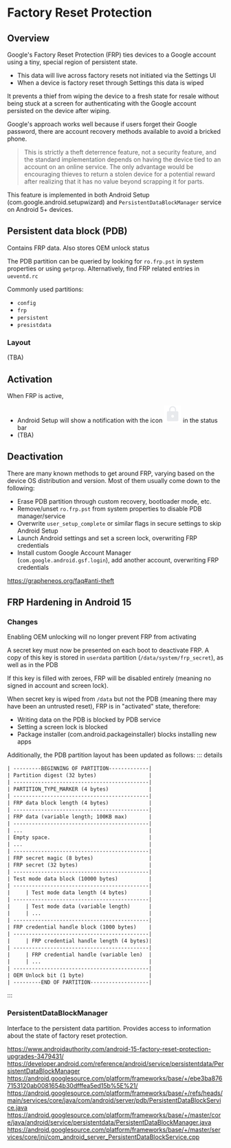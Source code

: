 # Factory Reset Protection
## Overview
Google's Factory Reset Protection (FRP) ties devices to a Google account using a tiny, special region of persistent state.
* This data will live across factory resets not initiated via the Settings UI
* When a device is factory reset through Settings this data is wiped

It prevents a thief from wiping the device to a fresh state for resale without being stuck at a screen for authenticating with the Google account persisted on the device after wiping.

Google's approach works well because if users forget their Google password, there are account recovery methods available to avoid a bricked phone.

> This is strictly a theft deterrence feature, not a security feature, and the standard implementation depends on having the device tied to an account on an online service. The only advantage would be encouraging thieves to return a stolen device for a potential reward after realizing that it has no value beyond scrapping it for parts.

This feature is implemented in both Android Setup (com.google.android.setupwizard) and `PersistentDataBlockManager` service on Android 5+ devices.

## Persistent data block (PDB)
Contains FRP data. Also stores OEM unlock status

The PDB partition can be queried by looking for `ro.frp.pst` in system properties or using `getprop`. Alternatively, find FRP related entries in `ueventd.rc`

Commonly used partitions:
- `config`
- `frp`
- `persistent`
- `presistdata`

### Layout
(TBA)

## Activation
When FRP is active,
- Android Setup will show a notification with the icon ![padlock](./lock.svg) in the status bar
- (TBA)

## Deactivation
There are many known methods to get around FRP, varying based on the device OS distribution and version. Most of them usually come down to the following:
- Erase PDB partition through custom recovery, bootloader mode, etc.
- Remove/unset `ro.frp.pst` from system properties to disable PDB manager/service
- Overwrite `user_setup_complete` or similar flags in secure settings to skip Android Setup
- Launch Android settings and set a screen lock, overwriting FRP credentials
- Install custom Google Account Manager (`com.google.android.gsf.login`), add another account, overwriting FRP credentials

https://grapheneos.org/faq#anti-theft

## FRP Hardening in Android 15
### Changes
Enabling OEM unlocking will no longer prevent FRP from activating

A secret key must now be presented on each boot to deactivate FRP. A copy of this key is stored in `userdata` partition (`/data/system/frp_secret`), as well as in the PDB

If this key is filled with zeroes, FRP will be disabled entirely (meaning no signed in account and screen lock).

When secret key is wiped from `/data` but not the PDB (meaning there may have been an untrusted reset), FRP is in "activated" state, therefore:
- Writing data on the PDB is blocked by PDB service
- Setting a screen lock is blocked
- Package installer (com.android.packageinstaller) blocks installing new apps

Additionally, the PDB partition layout has been updated as follows:
::: details
```
| ---------BEGINNING OF PARTITION-------------|
| Partition digest (32 bytes)                 |
| --------------------------------------------|
| PARTITION_TYPE_MARKER (4 bytes)             |
| --------------------------------------------|
| FRP data block length (4 bytes)             |
| --------------------------------------------|
| FRP data (variable length; 100KB max)       |
| --------------------------------------------|
| ...                                         |
| Empty space.                                |
| ...                                         |
| --------------------------------------------|
| FRP secret magic (8 bytes)                  |
| FRP secret (32 bytes)                       |
| --------------------------------------------|
| Test mode data block (10000 bytes)          |
| --------------------------------------------|
|     | Test mode data length (4 bytes)       |
| --------------------------------------------|
|     | Test mode data (variable length)      |
|     | ...                                   |
| --------------------------------------------|
| FRP credential handle block (1000 bytes)    |
| --------------------------------------------|
|     | FRP credential handle length (4 bytes)|
| --------------------------------------------|
|     | FRP credential handle (variable len)  |
|     | ...                                   |
| --------------------------------------------|
| OEM Unlock bit (1 byte)                     |
| ---------END OF PARTITION-------------------|
```
:::

### PersistentDataBlockManager
Interface to the persistent data partition. Provides access to information about the state of factory reset protection.

https://www.androidauthority.com/android-15-factory-reset-protection-upgrades-3479431/
https://developer.android.com/reference/android/service/persistentdata/PersistentDataBlockManager
https://android.googlesource.com/platform/frameworks/base/+/ebe3ba8767153120ab0081654b30dfffea5ed15b%5E%21/
https://android.googlesource.com/platform/frameworks/base/+/refs/heads/main/services/core/java/com/android/server/pdb/PersistentDataBlockService.java
https://android.googlesource.com/platform/frameworks/base/+/master/core/java/android/service/persistentdata/PersistentDataBlockManager.java
https://android.googlesource.com/platform/frameworks/base/+/master/services/core/jni/com_android_server_PersistentDataBlockService.cpp